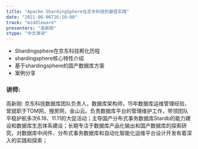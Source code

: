 ```yaml
---
title: "Apache ShardingSphere在京东科技的最佳实践"
date: "2021-08-06T16:10:00" 
track: "middleware"
presenters: "高新刚"
stype: "中文演讲"
---
```

* Shardingsphere在京东科技孵化历程
* shardingsphere核心特性介绍
* 基于shardingsphere的国产数据库方案
* 案例分享
 ### 讲师: 
 高新刚: 京东科技数据库团队负责人，数据库架构师，15年数据库运维管理经验，曾就职于TOM网，搜房网，金山云。负责数据库平台的管理维护工作，带领团队平稳护航多次6.18、11.11的大促活动；主导国产分布式事务数据库Stardb的能力建设和数据库生态体系建设；长期专注于数据库产品化输出和国产数据库的探索研究，对数据库中间件、分布式事务数据库和自动化智能化运维平台设计开发有着深入的实践和探索；